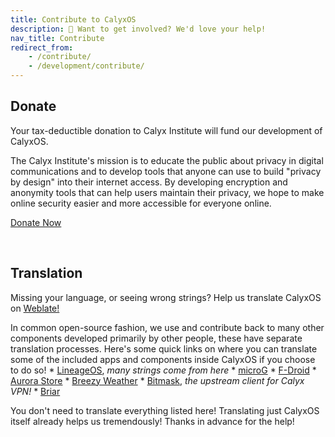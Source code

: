 ```yaml
---
title: Contribute to CalyxOS
description: 💁 Want to get involved? We'd love your help!
nav_title: Contribute
redirect_from:
    - /contribute/
    - /development/contribute/
---
```


## Donate

Your tax-deductible donation to Calyx Institute will fund our development of CalyxOS.

The Calyx Institute's mission is to educate the public about privacy in digital communications and to develop tools that anyone can use to build "privacy by design" into their internet access. By developing encryption and anonymity tools that can help users maintain their privacy, we hope to make online security easier and more accessible for everyone online.

<a class="btn btn-outline-secondary" href="https://members.calyxinstitute.org/donate">Donate Now</a>

<br />

## Translation

Missing your language, or seeing wrong strings?
Help us translate CalyxOS on [Weblate!](https://hosted.weblate.org/projects/calyxos)

In common open-source fashion, we use and contribute back to many other components developed primarily by other people, these have separate translation processes. Here's some quick links on where you can translate some of the included apps and components inside CalyxOS if you choose to do so!
    * [LineageOS](https://wiki.lineageos.org/how-to/translate), *many strings come from here*
    * [microG](https://github.com/microg/GmsCore/blob/master/TRANSLATION.md)
    * [F-Droid](https://hosted.weblate.org/projects/f-droid/)
    * [Aurora Store](https://hosted.weblate.org/projects/aurora-store)
    * [Breezy Weather](https://hosted.weblate.org/projects/breezy-weather/breezy-weather-android/#information)
    * [Bitmask](https://explore.transifex.com/otf/bitmask/), *the upstream client for Calyx VPN!*
    * [Briar](https://explore.transifex.com/otf/briar/)

You don't need to translate everything listed here! Translating just CalyxOS itself already helps us tremendously!
Thanks in advance for the help!

<br />
